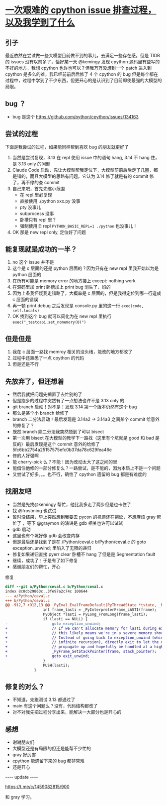 # [一次艰难的 cpython issue 排查过程，以及我学到了什么](https://github.com/yihong0618/gitblog/issues/325)

## 引子

最近依然在尝试做一些大模型目前做不到的事儿，去满足一些存在感。但是 TIDB 的 issues 没有以前多了，恰好某一天 @kemingy 发现 cpython 源码里有些写的不好的地方，我想 cpython 也许也可以？但我万万没想到一个 patch 进入到 cpython 是多么的难，我已经前前后后修了 4 个 cpython 的 bug 但是每个都在过程中，过程中学到了不少东西，但更开心的是认识到了目前即使最强的大模型的局限。

## bug ？

- bug 是这个 https://github.com/python/cpython/issues/134163

## 尝试的过程

下面是我尝试的过程，如果能同样帮到喜欢 bug 的朋友就更好了

1. 当然是尝试复现，3.13 在 repl 使用 issue 中的语句 hang, 3.14 不 hang 住，是 3.13 only 的问题
2. Claude Code 启动，先让大模型帮我定位下，大模型前前后后走了几圈，都是错的，而且大模型的思路有问题，它认为 3.14 修了就是有的 commit 修了，再不停的查 commit
3. 自己来吧，首先先缩小范围
    - 在 repl 里必复现
    - 直接使用 ./python xxx.py 没事
    - pty 没事儿
    - subprocess 没事
    - 卧槽只有 repl 里？
    - 强制使用旧 repl `PYTHON_BASIC_REPL=1 ./python` 也没事儿！
4. OK 那是 new repl only, 定位好了问题

## 能复现就是成功的一半？

1. no 这个 issue 并不是
2. 这个是 c 层面的还是 python 层面的？因为只有在 new repl 里我开始以为是 python 层面的
3. 在所有可能是 memory error 的地方接上 except: nothing work
4. 在源码里加 print 卧槽加上 print bug 消失了，妈的
5. 因为上条我怀疑我走错路了，大概率是 c 层面的，但是我得定位到哪一行造成 c 层面的错误 
6. 再一顿 print debug 之后发现是 console.py 里的这一行 `exec(code, self.locals)`
7. OK 找到这个 bug 就可以简化为在 new repl 里执行 `exec("_testcapi.set_nomemory(0)")`

## 但是但是

1. 我在 c 层面一路找 memroy 相关的没头绪，能改的地方都改了
2. 过程中还熟悉了一点 cpython 的代码
3. 但是还是不行

## 先放弃了，但还想着

- 然后我就把问题先搁置了去忙别的了
- 但是跑步的过程中突然有了一点想法也许不是 3.13 only 的
- git branch 启动！对不是！发现 3.14 第一个版本仍然有这个 bug
- 那么是某个小 branch 给修了
- branch 二分法启动！最后发现是 3.14a2 -> 3.14a3 之间某个 commit 给意外的修复了？
- 既然 branch  能二分法我突然悟到了可以 bisect
- 第一次用 bisect 在大模型的教学下一路找（这里有个坑就是 good 和 bad 是反的）最后发现是这个 commit 意外的给修了 5fc6bb2754a25157575efc0b37da78c629fea46e
- 修的人好强啊
- 能 cherry-pick 么？不能！因为改动太大了这之间的里
- 能借住他修的一部分修复么？一路尝试，是不能的，因为本质上不是一个问题
- 又尝试了好多。。。也不行，确性了 cpython 遗留的 bug 都是有难度的

## 找朋友吧

- 当然是先找@kemingy 帮忙，他比我多走了两步但是也卡住了
- 找 @frostming 也试试
- 暂时没结果，早上突然想到我要去 pycon 的机票还在拖延，不想麻烦 gray 帮忙了 ，等下 @graymon 的演讲是 gdb 相关也许可以试试
- gdb 启动
- 这里也有个坑好像 gdb 会改变内存
- 但是最后还是找到了是在 /Python/ceval.c b/Python/ceval.c 的 goto exception_unwind; 里陷入了无限的递归
- 修复如果递归直接 pyerr clear 卧槽不 hang 了但是是 Segmentation fault
- 继续，成功了！于是有了如下修复
- 感谢朋友们的帮忙，开心

修复


```diff
diff --git a/Python/ceval.c b/Python/ceval.c
index 8c0cb29863c..3fe97a2c74c 100644
--- a/Python/ceval.c
+++ b/Python/ceval.c
@@ -912,7 +912,13 @@ _PyEval_EvalFrameDefault(PyThreadState *tstate, _PyInterpreterFrame *frame, int
                 int frame_lasti = _PyInterpreterFrame_LASTI(frame);
                 PyObject *lasti = PyLong_FromLong(frame_lasti);
                 if (lasti == NULL) {
-                    goto exception_unwind;
+                    // If we can't allocate memory for lasti during exception handling,
+                    // this likely means we're in a severe memory shortage situation.
+                    // Instead of going back to exception_unwind (which would cause
+                    // infinite recursion), directly exit to let the original exception
+                    // propagate up and hopefully be handled at a higher level.
+                    _PyFrame_SetStackPointer(frame, stack_pointer);
+                    goto exit_unwind;
                 }
                 PUSH(lasti);
             }
```

## 修复的对么？

- 不知道，先跑测试 3.13 都通过了
- main 有这个问题么？没有，代码结构都改了
- 对不对我先把过程分享出来，能解决一大部分也是开心的

## 感想

- 谢谢朋友们
- 大模型还是有局限的但还是能帮不少忙的
- gray 好厉害
- cpython 能遗留下来的 bug 都非常难
- 还是开心

---- update ----

https://t.me/c/1459082815/900

和 gray 学习。